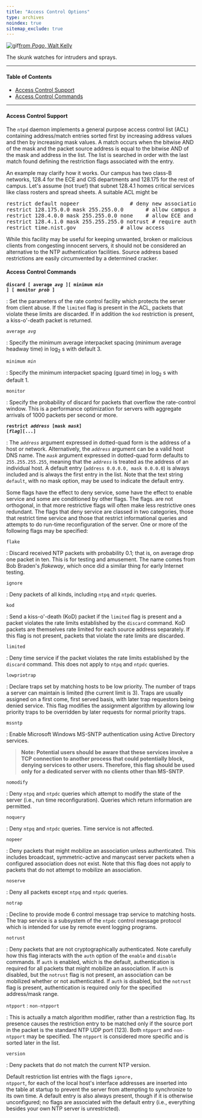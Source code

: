 ```yaml
---
title: "Access Control Options"
type: archives
noindex: true 
sitemap_exclude: true
---
```


![gif](/documentation/pic/pogo6.gif)[from _Pogo_, Walt Kelly](/reflib/pictures/)

The skunk watches for intruders and sprays.

* * *

#### Table of Contents

*  [Access Control Support](/documentation/4.2.6-series/accopt/#access-control-support)
*  [Access Control Commands](/documentation/4.2.6-series/accopt/#access-control-commands)

* * *

#### Access Control Support

The <code>ntpd</code> daemon implements a general purpose access control list (ACL) containing address/match entries sorted first by increasing address values and then by increasing mask values. A match occurs when the bitwise AND of the mask and the packet source address is equal to the bitwise AND of the mask and address in the list. The list is searched in order with the last match found defining the restriction flags associated with the entry.

An example may clarify how it works. Our campus has two class-B networks, 128.4 for the ECE and CIS departments and 128.175 for the rest of campus. Let's assume (not true!) that subnet 128.4.1 homes critical services like class rosters and spread sheets. A suitable ACL might be

<pre>restrict default nopeer				# deny new associations
restrict 128.175.0.0 mask 255.255.0.0 		# allow campus access
restrict 128.4.0.0 mask 255.255.0.0 none	# allow ECE and CIS access
restrict 128.4.1.0 mask 255.255.255.0 notrust # require authentication on subnet 1
restrict time.nist.gov				# allow access
</pre>

While this facility may be useful for keeping unwanted, broken or malicious clients from congesting innocent servers, it should not be considered an alternative to the NTP authentication facilities. Source address based restrictions are easily circumvented by a determined cracker.

#### Access Control Commands

<code>**discard [ average _avg_ ][ minimum _min_ ] [ monitor _prob_ ]**</code>

: Set the parameters of the rate control facility which protects the server from client abuse. If the <code>limited</code> flag is present in the ACL, packets that violate these limits are discarded. If in addition the <code>kod</code> restriction is present, a kiss-o'-death packet is returned.

<code>average _avg_</code>

: Specify the minimum average interpacket spacing (minimum average headway time) in log<sub>2</sub> s with default 3.

<code>minimum _min_</code>

: Specify the minimum interpacket spacing (guard time) in log<sub>2</sub> s with default 1.

<code>monitor</code>

: Specify the probability of discard for packets that overflow the rate-control window. This is a performance optimization for servers with aggregate arrivals of 1000 packets per second or more.

<code>**restrict _address_ [mask _mask_] [_flag_][...]**</code>

: The <code>_address_</code> argument expressed in dotted-quad form is the address of a host or network. Alternatively, the <code>_address_</code> argument can be a valid host DNS name. The <code>_mask_</code> argument expressed in dotted-quad form defaults to <code>255.255.255.255</code>, meaning that the <code>_address_</code> is treated as the address of an individual host. A default entry (<code>address 0.0.0.0, mask 0.0.0.0</code>) is always included and is always the first entry in the list. Note that the text string <code>default</code>, with no mask option, may be used to indicate the default entry.

Some flags have the effect to deny service, some have the effect to enable service and some are conditioned by other flags. The flags. are not orthogonal, in that more restrictive flags will often make less restrictive ones redundant. The flags that deny service are classed in two categories, those that restrict time service and those that restrict informational queries and attempts to do run-time reconfiguration of the server. One or more of the following flags may be specified:

<code>flake</code>

: Discard received NTP packets with probability 0.1; that is, on average drop one packet in ten. This is for testing and amusement. The name comes from Bob Braden's _flakeway_, which once did a similar thing for early Internet testing.

<code>ignore</code>

: Deny packets of all kinds, including <code>ntpq</code> and <code>ntpdc</code> queries.

<code>kod</code>

: Send a kiss-o'-death (KoD) packet if the <code>limited</code> flag is present and a packet violates the rate limits established by the <code>discard</code> command. KoD packets are themselves rate limited for each source address separately. If this flag is not present, packets that violate the rate limits are discarded.

<code>limited</code>

: Deny time service if the packet violates the rate limits established by the <code>discard</code> command. This does not apply to <code>ntpq</code> and <code>ntpdc</code> queries.

<code>lowpriotrap</code>

: Declare traps set by matching hosts to be low priority. The number of traps a server can maintain is limited (the current limit is 3). Traps are usually assigned on a first come, first served basis, with later trap requestors being denied service. This flag modifies the assignment algorithm by allowing low priority traps to be overridden by later requests for normal priority traps.

<code>mssntp</code>

: Enable Microsoft Windows MS-SNTP authentication using Active Directory services. 

> **Note: Potential users should be aware that these services involve a TCP connection to another process that could potentially block, denying services to other users. Therefore, this flag should be used only for a dedicated server with no clients other than MS-SNTP**.</span>

<code>nomodify</code>

: Deny <code>ntpq</code> and <code>ntpdc</code> queries which attempt to modify the state of the server (i.e., run time reconfiguration). Queries which return information are permitted.

<code>noquery</code>

: Deny <code>ntpq</code> and <code>ntpdc</code> queries. Time service is not affected.

<code>nopeer</code>

: Deny packets that might mobilize an association unless authenticated. This includes broadcast, symmetric-active and manycast server packets when a configured association does not exist. Note that this flag does not apply to packets that do not attempt to mobilize an association.

<code>noserve</code>

: Deny all packets except <code>ntpq</code> and <code>ntpdc</code> queries.

<code>notrap</code>

: Decline to provide mode 6 control message trap service to matching hosts. The trap service is a subsystem of the <code>ntpdc</code> control message protocol which is intended for use by remote event logging programs.

<code>notrust</code>

: Deny packets that are not cryptographically authenticated. Note carefully how this flag interacts with the <code>auth</code> option of the <code>enable</code> and <code>disable</code> commands. If <code>auth</code> is enabled, which is the default, authentication is required for all packets that might mobilize an association. If <code>auth</code> is disabled, but the <code>notrust</code> flag is not present, an association can be mobilized whether or not authenticated. If <code>auth</code> is disabled, but the <code>notrust</code> flag is present, authentication is required only for the specified address/mask range.

<code>ntpport</code>
: <code>non-ntpport</code>

: This is actually a match algorithm modifier, rather than a restriction flag. Its presence causes the restriction entry to be matched only if the source port in the packet is the standard NTP UDP port (123). Both <code>ntpport</code> and <code>non-ntpport</code> may be specified. The <code>ntpport</code> is considered more specific and is sorted later in the list.

<code>version</code>

: Deny packets that do not match the current NTP version.

Default restriction list entries with the flags <code>ignore, ntpport</code>, for each of the local host's interface addresses are inserted into the table at startup to prevent the server from attempting to synchronize to its own time. A default entry is also always present, though if it is otherwise unconfigured; no flags are associated with the default entry (i.e., everything besides your own NTP server is unrestricted).

